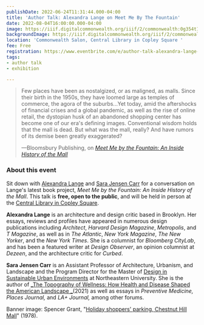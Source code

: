 ```yaml
---
publishDate: 2022-06-24T11:31:44.000-04:00
title: 'Author Talk: Alexandra Lange on Meet Me By The Fountain'
date: 2022-08-04T16:00:00.000-04:00
image: https://iiif.digitalcommonwealth.org/iiif/2/commonwealth:0g354t14z/full/,1200/0/default.jpg
backgroundImage: https://iiif.digitalcommonwealth.org/iiif/2/commonwealth:0g354t14z/full/,1200/0/default.jpg
location: 'Commonwealth Salon, Central Library in Copley Square '
fee: Free
registration: https://www.eventbrite.com/e/author-talk-alexandra-lange-on-meet-me-by-the-fountain-tickets-373389186107
tags:
- author talk
- exhibition

---
```

> Few places have been as nostalgized, or as maligned, as malls. Since their birth in the 1950s, they have loomed large as temples of commerce, the agora of the suburbs...Yet today, amid the aftershocks of financial crises and a global pandemic, as well as the rise of online retail, the dystopian husk of an abandoned shopping center has become one of our era's defining images. Conventional wisdom holds that the mall is dead. But what was the mall, really? And have rumors of its demise been greatly exaggerated?
>
> —Bloomsbury Publishing, on [_Meet Me by the Fountain: An Inside History of the Mall_](https://www.bloomsbury.com/us/meet-me-by-the-fountain-9781635576023/)

### About this event

Sit down with [Alexandra Lange](https://www.alexandralange.net/) and [Sara Jensen Carr](https://camd.northeastern.edu/faculty/sara-jensen-carr/) for a conversation on Lange's latest book project, _Meet Me by the Fountain: An Inside History of the Mall_. This talk is **free, open to the public**, and will be held in person at the [Central Library in Copley Square](https://www.bpl.org/locations/3/).

**Alexandra Lange** is an architecture and design critic based in Brooklyn. Her essays, reviews and profiles have appeared in numerous design publications including _Architect_, _Harvard Design Magazine_, _Metropolis_, and _T Magazine_, as well as in _The Atlantic_, _New York Magazine_, _The New Yorker_, and the _New York Times_. She is a columnist for _Bloomberg CityLab_, and has been a featured writer at _Design Observer_, an opinion columnist at _Dezeen_, and the architecture critic for _Curbed_.

**Sara Jensen Carr** is an Assistant Professor of Architecture, Urbanism, and Landscape and the Program Director for the Master of [Design in Sustainable Urban Environments](https://camd.northeastern.edu/program/design-for-sustainable-urban-environments-mdes-suen/) at Northeastern University. She is the author of [_The Topography of Wellness: How Health and Disease Shaped the American Landscape _](https://www.upress.virginia.edu/title/5781#:\~:text=In%20The%20Topography%20of%20Wellness,the%20epidemiology%20of%20the%20environment.)(2021) as well as essays in _Preventive Medicine, Places Journal,_ and _LA+ Journal,_ among other forums.

Banner image: Spencer Grant, "[Holiday shoppers' parking, Chestnut Hill Mall](https://www.digitalcommonwealth.org/search/commonwealth:0g354t13p)" (1978).
